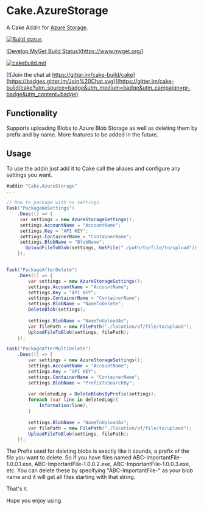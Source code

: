 # Cake.AzureStorage

A Cake Addin for [Azure Storage](https://msdn.microsoft.com/en-us/library/azure/mt163683.aspx).

[![Build status](https://ci.appveyor.com/api/projects/status/1kphu06mh49fpw9e?svg=true)](https://ci.appveyor.com/project/RadioSystems/cake-azurestorage)

[!Develop MyGet Build Status](https://www.myget.org/BuildSource/Badge/cake-azure-storage?identifier=8bc9fc41-15fa-49bb-9872-82f198fa7566)](https://www.myget.org/)

[![cakebuild.net](https://img.shields.io/badge/WWW-cakebuild.net-blue.svg)](http://cakebuild.net/)

[![Join the chat at https://gitter.im/cake-build/cake](https://badges.gitter.im/Join%20Chat.svg)](https://gitter.im/cake-build/cake?utm_source=badge&utm_medium=badge&utm_campaign=pr-badge&utm_content=badge)

## Functionality

Supports uploading Blobs to Azure Blob Storage as well as deleting them by prefix and by name. More features to be added in the future.

## Usage

To use the addin just add it to Cake call the aliases and configure any settings you want.

```csharp
#addin "Cake.AzureStorage"
...

// How to package with no settings
Task("PackageNoSettings")
	.Does(() => {
     var settings = new AzureStorageSettings();
     settings.AccountName = "AccountName";
     settings.Key = "API KEY";
     settings.ContainerName = "ContainerName";
     settings.BlobName = "BlobName";
	   UploadFileToBlob(settings, GetFile("./path/to/file/to/upload"));
	});


Task("PackageAfterDelete")
	.Does(() => {
		var settings = new AzureStorageSettings();
		settings.AccountName = "AccountName";
		settings.Key = "API KEY";
		settings.ContainerName = "ContainerName";
		settings.BlobName = "NameToDelete";
		DeleteBlob(settings);
	
		settings.BlobName = "NameToUploadAs";
		var filePath = new FilePath("./location/of/file/to/upload");
		UploadFileToBlob(settings, filePath);
	});

Task("PackageAfterMultiDelete")
	.Does(() => {
		var settings = new AzureStorageSettings();
		settings.AccountName = "AccountName";
		settings.Key = "API KEY";
		settings.ContainerName = "ContainerName";
		settings.BlobName = "PrefixToSearchBy";
		
		var deletedLog = DeleteBlobsByPrefix(settings);
		foreach (var line in deletedLog){
			Information(line);
		}
		
		settings.BlobName = "NameToUploadAs";
		var filePath = new FilePath("./location/of/file/to/upload");
		UploadFileToBlob(settings, filePath);
	});
```

The Prefix used for deleting blobs is exactly like it sounds, a prefix of the file you want to delete. So if you have files named ABC-ImportantFile-1.0.0.1.exe, ABC-ImportantFile-1.0.0.2.exe, ABC-ImportantFile-1.0.0.3.exe, etc. You can delete these by specifying "ABC-ImportantFile-" as your blob name and it will get all files starting with that string. 

That's it.

Hope you enjoy using.
